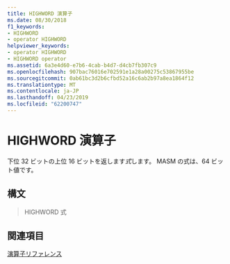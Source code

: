 ```yaml
---
title: HIGHWORD 演算子
ms.date: 08/30/2018
f1_keywords:
- HIGHWORD
- operator HIGHWORD
helpviewer_keywords:
- operator HIGHWORD
- HIGHWORD operator
ms.assetid: 6a3e4d60-e7b6-4cab-b4d7-d4cb7fb307c9
ms.openlocfilehash: 907bac76016e702591e1a28a00275c53867955be
ms.sourcegitcommit: 0ab61bc3d2b6cfbd52a16c6ab2b97a8ea1864f12
ms.translationtype: MT
ms.contentlocale: ja-JP
ms.lasthandoff: 04/23/2019
ms.locfileid: "62200747"
---
```

# <a name="operator-highword"></a>HIGHWORD 演算子

下位 32 ビットの上位 16 ビットを返します*式*します。 MASM の式は、64 ビット値です。

## <a name="syntax"></a>構文

> HIGHWORD 式

## <a name="see-also"></a>関連項目

[演算子リファレンス](../../assembler/masm/operators-reference.md)<br/>